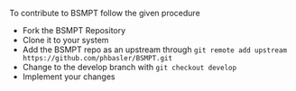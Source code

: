 To contribute to BSMPT follow the given procedure

 - Fork the BSMPT Repository
 - Clone it to your system
 - Add the BSMPT repo as an upstream through `git remote add upstream https://github.com/phbasler/BSMPT.git`
 - Change to the develop branch with `git checkout develop`
 - Implement your changes